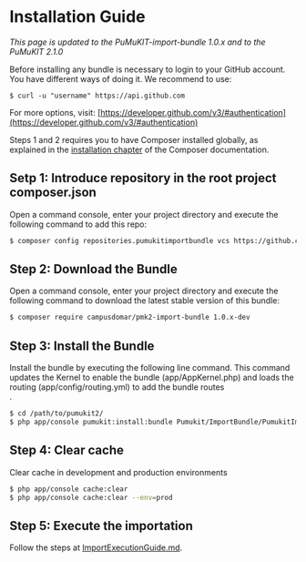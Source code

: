 Installation Guide
==================

*This page is updated to the PuMuKIT-import-bundle 1.0.x and to the PuMuKIT 2.1.0*

Before installing any bundle is necessary to login to your GitHub account. You have different ways of doing it. We recommend to use:

```
$ curl -u "username" https://api.github.com
```

For more options, visit: [https://developer.github.com/v3/#authentication](https://developer.github.com/v3/#authentication)


Steps 1 and 2 requires you to have Composer installed globally, as explained
in the [installation chapter](https://getcomposer.org/doc/00-intro.md)
of the Composer documentation.

Setp 1: Introduce repository in the root project composer.json
---------------------------------------------------------

Open a command console, enter your project directory and execute the
following command to add this repo:

```bash
$ composer config repositories.pumukitimportbundle vcs https://github.com/campusdomar/PuMuKIT2-import-bundle
```

Step 2: Download the Bundle
---------------------------

Open a command console, enter your project directory and execute the
following command to download the latest stable version of this bundle:

```bash
$ composer require campusdomar/pmk2-import-bundle 1.0.x-dev
```

Step 3: Install the Bundle
--------------------------

Install the bundle by executing the following line command. This command updates the Kernel to enable the bundle (app/AppKernel.php) and loads the routing (app/config/routing.yml) to add the bundle routes\
.

```bash
$ cd /path/to/pumukit2/
$ php app/console pumukit:install:bundle Pumukit/ImportBundle/PumukitImportBundle
```

Step 4: Clear cache
-------------------

Clear cache in development and production environments

```bash
$ php app/console cache:clear
$ php app/console cache:clear --env=prod
```

Step 5: Execute the importation
-------------------------------

Follow the steps at [ImportExecutionGuide.md](ImportExecutionGuide.md).
